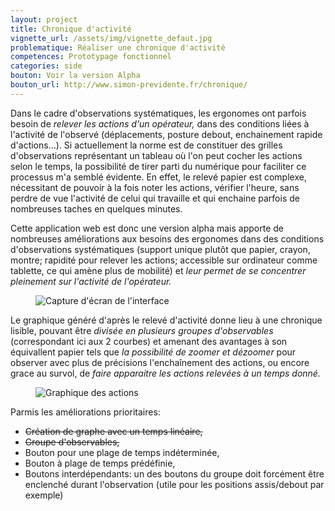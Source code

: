```yaml
---
layout: project
title: Chronique d'activité
vignette_url: /assets/img/vignette_defaut.jpg
problematique: Réaliser une chronique d'activité
competences: Prototypage fonctionnel
categories: side
bouton: Voir la version Alpha
bouton_url: http://www.simon-previdente.fr/chronique/
---
```


Dans le cadre d'observations systématiques, les ergonomes ont parfois besoin de *relever les actions d'un opérateur,* dans des conditions liées à l'activité de l'observé (déplacements, posture debout, enchainement rapide d'actions…). Si actuellement la norme est de constituer des grilles d'observations représentant un tableau où l'on peut cocher les actions selon le temps, la possibilité de tirer parti du numérique pour faciliter ce processus m'a semblé évidente. En effet, le relevé papier est complexe, nécessitant de pouvoir à la fois noter les actions, vérifier l'heure, sans perdre de vue l'activité de celui qui travaille et qui enchaine parfois de nombreuses taches en quelques minutes.

Cette application web est donc une version alpha mais apporte de nombreuses améliorations aux besoins des ergonomes dans des conditions d'observations systématiques (support unique plutôt que papier, crayon, montre; rapidité pour relever les actions; accessible sur ordinateur comme tablette, ce qui amène plus de mobilité) et *leur permet de se concentrer pleinement sur l'activité de l'opérateur.*

<figure>
  <img src="/img/projets/chronique/interface_chronique.png" alt="Capture d'écran de l'interface">
</figure>

Le graphique généré d'après le relevé d'activité donne lieu à une chronique lisible, pouvant être *divisée en plusieurs groupes d'observables* (correspondant ici aux 2 courbes) et amenant des avantages à son équivallent papier tels que *la possibilité de zoomer et dézoomer* pour observer avec plus de précisions l'enchaînement des actions, ou encore grace au survol, de *faire apparaitre les actions relevées à un temps donné.*

<figure>
  <img src="/img/projets/chronique/graphique_chronique.png" alt="Graphique des actions">
</figure>

Parmis les améliorations prioritaires:
- ~~Création de graphe avec un temps linéaire,~~
- ~~Groupe d'observables,~~
- Bouton pour une plage de temps indéterminée,
- Bouton à plage de temps prédéfinie,
- Boutons interdépendants: un des boutons du groupe doit forcément être enclenché durant l'observation (utile pour les positions assis/debout par exemple)
